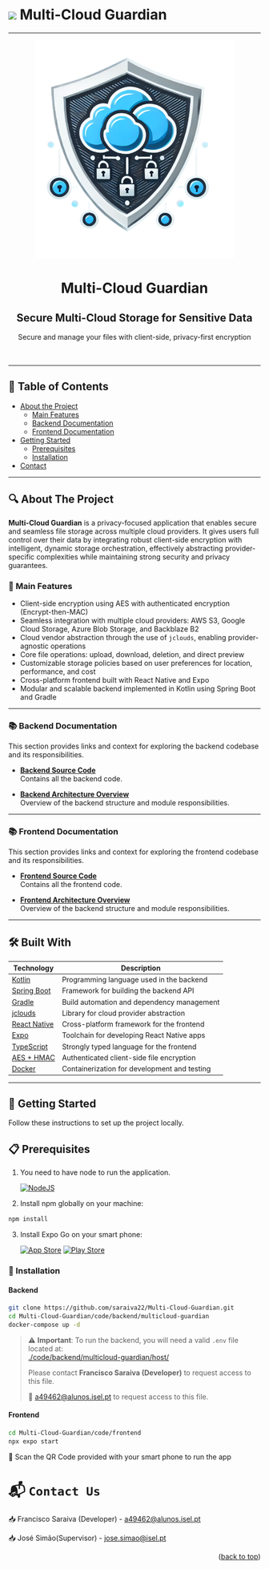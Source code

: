 # <image src ="docs/images/icon_cloud.png" width=50> Multi-Cloud Guardian

<a name="readme-top"></a>

---

<div align="center">
  <a href="docs/images/splash-screen.png">
    <img src="docs/images/Logo-MultiCloudGuardian-clean.png" alt="Multi-Cloud Guardian Splash" width="400">
  </a>
  <h1 align="center">Multi-Cloud Guardian</h1>
  <h2 align="center">Secure Multi-Cloud Storage for Sensitive Data</h2>

  <p align="center">
    Secure and manage your files with client-side, privacy-first encryption
    <br />
    <br />
    <br />

  </p>
</div>

---

## 📑 Table of Contents

- [About the Project](#-about-the-project)
  - [Main Features](#-main-features)
  - [Backend Documentation](#-backend-documentation)
  - [Frontend Documentation](#-frontend-documentation)
- [Getting Started](#-getting-started)
  - [Prerequisites](#-prerequisites)
  - [Installation](#-installation)
- [Contact](#contact)

---

## 🔍 About The Project

**Multi-Cloud Guardian** is a privacy-focused application that enables secure and seamless file storage across multiple cloud providers. It gives users full control over their data by integrating robust client-side encryption with intelligent, dynamic storage orchestration, effectively abstracting provider-specific complexities while maintaining strong security and privacy guarantees.

### 🔐 Main Features

- Client-side encryption using AES with authenticated encryption (Encrypt-then-MAC)
- Seamless integration with multiple cloud providers: AWS S3, Google Cloud Storage, Azure Blob Storage, and Backblaze B2
- Cloud vendor abstraction through the use of `jclouds`, enabling provider-agnostic operations
- Core file operations: upload, download, deletion, and direct preview
- Customizable storage policies based on user preferences for location, performance, and cost
- Cross-platform frontend built with React Native and Expo
- Modular and scalable backend implemented in Kotlin using Spring Boot and Gradle

---

### 📚 Backend Documentation

This section provides links and context for exploring the backend codebase and its responsibilities.

- [**Backend Source Code**](./code/backend/multicloud-guardian/)  
  Contains all the backend code.

- [**Backend Architecture Overview**](./code/backend/docs/backend-impl.md)  
  Overview of the backend structure and module responsibilities.

---

### 📚 Frontend Documentation

This section provides links and context for exploring the frontend codebase and its responsibilities.

- [**Frontend Source Code**](./code/frontend/)  
  Contains all the frontend code.

- [**Frontend Architecture Overview**](./code/frontend/docs/frontend-impl.md)  
  Overview of the backend structure and module responsibilities.

---

## 🛠️ Built With

| Technology                                            | Description                                  |
| ----------------------------------------------------- | -------------------------------------------- |
| [Kotlin](https://kotlinlang.org/)                     | Programming language used in the backend     |
| [Spring Boot](https://spring.io/projects/spring-boot) | Framework for building the backend API       |
| [Gradle](https://gradle.org/)                         | Build automation and dependency management   |
| [jclouds](https://jclouds.apache.org/)                | Library for cloud provider abstraction       |
| [React Native](https://reactnative.dev/)              | Cross-platform framework for the frontend    |
| [Expo](https://expo.dev/)                             | Toolchain for developing React Native apps   |
| [TypeScript](https://www.typescriptlang.org/)         | Strongly typed language for the frontend     |
| [AES + HMAC](https://www.npmjs.com/package/crypto-js) | Authenticated client-side file encryption    |
| [Docker](https://www.docker.com/)                     | Containerization for development and testing |

---

## 🚀 Getting Started

Follow these instructions to set up the project locally.

## 📋 Prerequisites

1. You need to have node to run the application.

   [![NodeJS](https://img.shields.io/badge/node.js-6DA55F?style=for-the-badge&logo=node.js&logoColor=white)](https://nodejs.org/en)

2. Install npm globally on your machine:

```sh
npm install
```

3. Install Expo Go on your smart phone:

   [![App Store](https://img.shields.io/badge/App_Store-0D96F6?style=for-the-badge&logo=app-store&logoColor=white)](https://apps.apple.com/us/app/expo-go/id982107779)
   [![Play Store](https://img.shields.io/badge/Google_Play-414141?style=for-the-badge&logo=google-play&logoColor=white)](https://play.google.com/store/apps/details?id=host.exp.exponent&hl=en)

### 🧰 Installation

#### Backend

```bash
git clone https://github.com/saraiva22/Multi-Cloud-Guardian.git
cd Multi-Cloud-Guardian/code/backend/multicloud-guardian
docker-compose up -d
```

> ⚠️ **Important**: To run the backend, you will need a valid `.env` file located at:  
> [./code/backend/multicloud-guardian/host/](./code/backend/multicloud-guardian/host/)
>
> Please contact **Francisco Saraiva (Developer)** to request access to this file.
>
> 📧 [a49462@alunos.isel.pt](mailto:a49462@alunos.isel.pt) to request access to this file.

#### Frontend

```bash
cd Multi-Cloud-Guardian/code/frontend
npx expo start
```

📱 Scan the QR Code provided with your smart phone to run the app

# 📬 `Contact Us`

📥 Francisco Saraiva (Developer) - [a49462@alunos.isel.pt](mailto:a49462@alunos.isel.pt)

📥 José Simão(Supervisor) - [jose.simao@isel.pt](mailto:jose.simao@isel.pt)

<p align="right">(<a href="#readme-top">back to top</a>)</p>
